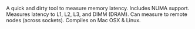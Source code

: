 A quick and dirty tool to measure memory latency.  Includes NUMA support.  Measures latency to L1, L2, L3, and DIMM (DRAM).  Can measure to remote nodes (across sockets).  Compiles on Mac OSX & Linux.